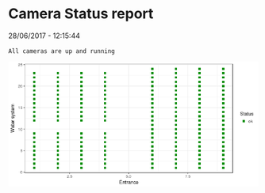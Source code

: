 Camera Status report
================
28/06/2017 - 12:15:44

    All cameras are up and running

![](camreport_files/figure-markdown_github/unnamed-chunk-2-1.png)
